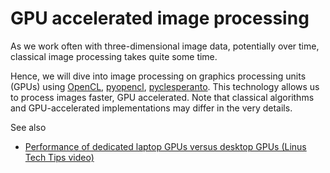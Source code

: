 # GPU accelerated image processing

As we work often with three-dimensional image data, potentially over time, classical image processing takes quite some time. 

Hence, we will dive into image processing on graphics processing units (GPUs) using [OpenCL](https://www.khronos.org/opencl/), [pyopencl](https://documen.tician.de/pyopencl/), [pyclesperanto](https://github.com/clesperanto/pyclesperanto).
This technology allows us to process images faster, GPU accelerated.
Note that classical algorithms and GPU-accelerated implementations may differ in the very details. 

See also
* [Performance of dedicated laptop GPUs versus desktop GPUs (Linus Tech Tips video)](https://www.youtube.com/watch?v=z9fk9d6pry4)
